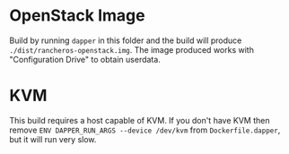 OpenStack Image
===============

Build by running `dapper` in this folder and the build will produce `./dist/rancheros-openstack.img`.  The image produced works with "Configuration Drive" to obtain userdata.

KVM
===

This build requires a host capable of KVM.  If you don't have KVM then remove `ENV DAPPER_RUN_ARGS --device /dev/kvm` from `Dockerfile.dapper`, but it will run very slow.
